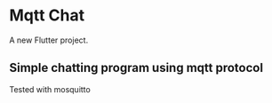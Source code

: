 # Mqtt Chat

A new Flutter project.

## Simple chatting program using mqtt protocol

Tested with mosquitto
